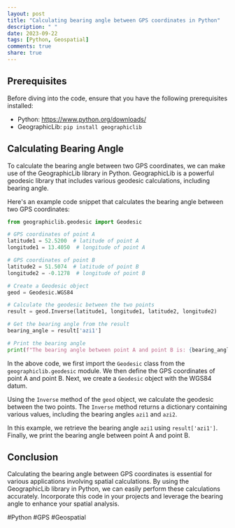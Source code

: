```yaml
---
layout: post
title: "Calculating bearing angle between GPS coordinates in Python"
description: " "
date: 2023-09-22
tags: [Python, Geospatial]
comments: true
share: true
---
```


## Prerequisites
Before diving into the code, ensure that you have the following prerequisites installed:

- Python: https://www.python.org/downloads/
- GeographicLib: `pip install geographiclib`

## Calculating Bearing Angle
To calculate the bearing angle between two GPS coordinates, we can make use of the GeographicLib library in Python. GeographicLib is a powerful geodesic library that includes various geodesic calculations, including bearing angle.

Here's an example code snippet that calculates the bearing angle between two GPS coordinates:

```python
from geographiclib.geodesic import Geodesic

# GPS coordinates of point A
latitude1 = 52.5200  # latitude of point A
longitude1 = 13.4050  # longitude of point A

# GPS coordinates of point B
latitude2 = 51.5074  # latitude of point B
longitude2 = -0.1278  # longitude of point B

# Create a Geodesic object
geod = Geodesic.WGS84

# Calculate the geodesic between the two points
result = geod.Inverse(latitude1, longitude1, latitude2, longitude2)

# Get the bearing angle from the result
bearing_angle = result['azi1']

# Print the bearing angle
print(f"The bearing angle between point A and point B is: {bearing_angle} degrees")
```

In the above code, we first import the `Geodesic` class from the `geographiclib.geodesic` module. We then define the GPS coordinates of point A and point B. Next, we create a `Geodesic` object with the WGS84 datum.

Using the `Inverse` method of the `geod` object, we calculate the geodesic between the two points. The `Inverse` method returns a dictionary containing various values, including the bearing angles `azi1` and `azi2`.

In this example, we retrieve the bearing angle `azi1` using `result['azi1']`. Finally, we print the bearing angle between point A and point B.

## Conclusion
Calculating the bearing angle between GPS coordinates is essential for various applications involving spatial calculations. By using the GeographicLib library in Python, we can easily perform these calculations accurately. Incorporate this code in your projects and leverage the bearing angle to enhance your spatial analysis.

#Python #GPS #Geospatial